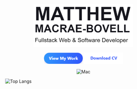 <!--### Hi there 👋-->

<!--
**MathyouMB/MathyouMB** is a ✨ _special_ ✨ repository because its `README.md` (this file) appears on your GitHub profile.

Here are some ideas to get you started:

- 🔭 I’m currently working on ...
- 🌱 I’m currently learning ...
- 👯 I’m looking to collaborate on ...
- 🤔 I’m looking for help with ...
- 💬 Ask me about ...
- 📫 How to reach me: ...
- 😄 Pronouns: ...
- ⚡ Fun fact: ...
-->

<p align="center">
    <span>
       <img src="https://github.com/MathyouMB/MathyouMB/blob/master/name.png" width="320px"></img>
   </span>
	
<p align="center">
          <img src="https://github.com/MathyouMB/MathyouMB/blob/master/viewmywork.png" width="125px"></img>
          <img src="https://github.com/MathyouMB/MathyouMB/blob/master/downloadcv.png" width="125px"></img> 
	  </p>
  <p align="center">
 <img src="https://github.com/MathyouMB/MathyouMB/blob/master/skill_wheel.gif" width="450px" alt="Mac">
</p>

 </p>
<!--
<div class="d-flex" width="100%">
   <div class="d-flex flex-column flex-items-center flex-justify-center">
       <div>
           <img src="https://github.com/MathyouMB/MathyouMB/blob/master/name.png" width="400px"></img>
       </div>
       <div class="d-flex">
               <div width="100px"><img src="https://github.com/MathyouMB/MathyouMB/blob/master/viewmywork.png" width="100px"></img></div>  
               <div width="100px"><img src="https://github.com/MathyouMB/MathyouMB/blob/master/downloadcv.png" width="100px"></img></div>  
       </div>
   </div>
   <div>
       <img src="https://github.com/MathyouMB/MathyouMB/blob/master/skill_wheel.gif" width="400px" align="right"></img>
   </div>
</div>
-->

![Top Langs](https://github-readme-stats.vercel.app/api/top-langs/?username=MathyouMB&layout=compact&show_icons=true&hide_border=true)
